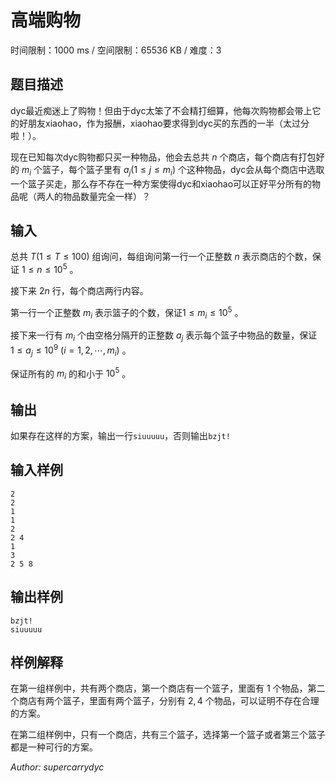# 高端购物

时间限制：1000 ms / 空间限制：65536 KB / 难度：3

## 题目描述

dyc最近痴迷上了购物！但由于dyc太笨了不会精打细算，他每次购物都会带上它的好朋友xiaohao，作为报酬，xiaohao要求得到dyc买的东西的一半（太过分啦！）。

现在已知每次dyc购物都只买一种物品，他会去总共 $n$ 个商店，每个商店有打包好的 $m_i$ 个篮子，每个篮子里有 $a
_j(1\leq j\leq m_i)$ 个这种物品，dyc会从每个商店中选取一个篮子买走，那么存不存在一种方案使得dyc和xiaohao可以正好平分所有的物品呢（两人的物品数量完全一样）？

## 输入

总共 $T(1 \leq T\leq 100)$ 组询问，每组询问第一行一个正整数 $n$ 表示商店的个数，保证 $1\leq n\leq 10^5$ 。

接下来 $2n$ 行，每个商店两行内容。

第一行一个正整数 $m_i$ 表示篮子的个数，保证$1\leq m_i\leq 10^5$ 。

接下来一行有 $m_i$ 个由空格分隔开的正整数 $a_j$ 表示每个篮子中物品的数量，保证 $1\leq a_j\leq 10^9\ (i=1,2,\cdots,m_i)$ 。

保证所有的 $m_i$ 的和小于 $10^5$ 。

## 输出

如果存在这样的方案，输出一行`siuuuuu`，否则输出`bzjt!`

## 输入样例

    2
    2
    1
    1
    2
    2 4
    1
    3
    2 5 8

## 输出样例

    bzjt!
    siuuuuu

## 样例解释

在第一组样例中，共有两个商店，第一个商店有一个篮子，里面有 $1$ 个物品，第二个商店有两个篮子，里面有两个篮子，分别有 $2,4$ 个物品，可以证明不存在合理的方案。

在第二组样例中，只有一个商店，共有三个篮子，选择第一个篮子或者第三个篮子都是一种可行的方案。

*Author: supercarrydyc*
